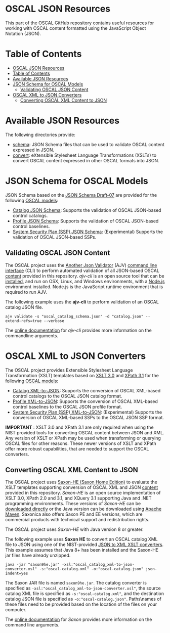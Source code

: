 # OSCAL JSON Resources

This part of the OSCAL GitHub repository contains useful resources for working with OSCAL content formatted using the JavaScript Object Notation (JSON).

# Table of Contents
<!-- TOC -->

- [OSCAL JSON Resources](#oscal-json-resources)
- [Table of Contents](#table-of-contents)
- [Available JSON Resources](#available-json-resources)
- [JSON Schema for OSCAL Models](#json-schema-for-oscal-models)
    - [Validating OSCAL JSON Content](#validating-oscal-json-content)
- [OSCAL XML to JSON Converters](#oscal-xml-to-json-converters)
    - [Converting OSCAL XML Content to JSON](#converting-oscal-xml-content-to-json)

<!-- /TOC -->

# Available JSON Resources

The following directories provide:

- [schema](schema): JSON Schema files that can be used to validate OSCAL content expressed in JSON.
- [convert](convert): eXtensible Stylesheet Language Transformations (XSLTs) to convert OSCAL content expressed in other OSCAL formats into JSON.

# JSON Schema for OSCAL Models

JSON Schema based on the [JSON Schema Draft-07](https://json-schema.org/specification.html) are provided for the following [OSCAL models](https://pages.nist.gov/OSCAL/docs/):

- [Catalog JSON Schema](schema/oscal_catalog_schema.json): Supports the validation of OSCAL JSON-based control catalogs.
- [Profile JSON Schema](schema/oscal_profile_schema.json): Supports the validation of OSCAL JSON-based control baselines.
- [System Security Plan (SSP) JSON Schema](schema/oscal_ssp_schema.json): (Experimental) Supports the validation of OSCAL JSON-based SSPs.

## Validating OSCAL JSON Content

The OSCAL project uses the [Another Json Validator](https://ajv.js.org/) (AJV) [command line interface](https://github.com/jessedc/ajv-cli) (CLI) to perform automated validation of all JSON-based OSCAL [content](../content) provided in this repository. *ajv-cli* is an open source tool that can be [installed](https://github.com/jessedc/ajv-cli#installation), and run on OSX, Linux, and Windows environments, with a [Node.js](https://nodejs.org/en/download/current/) environment installed. Node.js is the JavaScript runtime environment that is required to run AJV.

The following example uses the **ajv-cli** to perform validation of an OSCAL catalog JSON file.

```
ajv validate -s "oscal_catalog_schema.json" -d "catalog.json" --extend-refs=true --verbose
```

The [online documentation](https://github.com/jessedc/ajv-cli) for *ajv-cli* provides more information on the commandline arguments.

# OSCAL XML to JSON Converters

The OSCAL project provides Extensible Stylesheet Language Transformation (XSLT) templates based on [XSLT 3.0](https://www.w3.org/TR/xslt-30/) and [XPath 3.1](https://www.w3.org/TR/xpath-31/) for the following [OSCAL models](https://pages.nist.gov/OSCAL/docs/):

- [Catalog XML-to-JSON](convert/oscal_catalog_xml-to-json-converter.xsl): Supports the conversion of OSCAL XML-based control catalogs to the OSCAL JSON catalog format.
- [Profile XML-to-JSON](convert/oscal_profile_xml-to-json-converter.xsl): Supports the conversion of OSCAL XML-based control baselines to the OSCAL JSON profile format.
- [System Security Plan (SSP) XML-to-JSON](convert/oscal_ssp_xml-to-json-converter.xsl): (Experimental) Supports the conversion of OSCAL XML-based SSPs to the OSCAL JSON SSP format.

**IMPORTANT** : XSLT 3.0 and XPath 3.1 are only required when using the NIST provided tools for converting OSCAL content between JSON and XML. Any version of XSLT or XPath may be used when transforming or querying OSCAL files for other reasons. These newer versions of XSLT and XPath offer more robust capabilities, that are needed to support the OSCAL converters.

## Converting OSCAL XML Content to JSON

The OSCAL project uses [Saxon-HE (Saxon Home Edition)](http://saxon.sourceforge.net/) to evaluate the XSLT templates supporting conversion of OSCAL XML and JSON [content](../content) provided in this repository. *Saxon-HE* is an open source implementation of XSLT 3.0, XPath 2.0 and 3.1, and XQuery 3.1 supporting Java and .NET programming environments. These versions of *Saxon-HE* can be [downloaded directly](http://saxon.sourceforge.net/#F9.9HE) or the Java version can be downloaded using [Apache Maven](https://mvnrepository.com/artifact/net.sf.saxon/Saxon-HE). Saxonica also offers Saxon PE and EE versions, which are commercial products with technical support and redistribution rights.

The OSCAL project uses *Saxon-HE* with Java version 8 or greater.

The following example uses **Saxon HE** to convert an OSCAL catalog XML file to JSON using one of the NIST-provided [JSON to XML XSLT converters](convert). This example assumes that Java 8+ has been installed and the Saxon-HE jar files have already unzipped.

```
java -jar "saxon9he.jar" -xsl:"oscal_catalog_xml-to-json-converter.xsl" -s:"oscal-catalog.xml" -o:"oscal-catalog.json" json-indent=yes
```

The Saxon JAR file is named ```saxon9he.jar```. The catalog converter is specified as ```-xsl:"oscal_catalog_xml-to-json-converter.xsl"```, the source catalog XML file is specified as ```-s:"oscal-catalog.xml"```, and the destination catalog JSON file is specified as ```-o:"oscal-catalog.json"```. Paths\names of these files need to be provided based on the location of the files on your computer.

The [online documentation](http://www.saxonica.com/documentation/#!using-xsl/commandline) for *Saxon* provides more information on the command line arguments.

